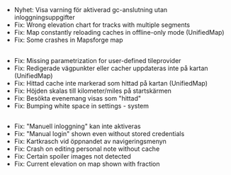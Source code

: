 ##
- Nyhet: Visa varning för aktiverad gc-anslutning utan inloggningsuppgifter
- Fix: Wrong elevation chart for tracks with multiple segments
- Fix: Map constantly reloading caches in offline-only mode (UnifiedMap)
- Fix: Some crashes in Mapsforge map

##
- Fix: Missing parametrization for user-defined tileprovider
- Fix: Redigerade vägpunkter eller cacher uppdateras inte på kartan (UnifiedMap)
- Fix: Hittad cache inte markerad som hittad på kartan (UnifiedMap)
- Fix: Höjden skalas till kilometer/miles på startskärmen
- Fix: Besökta evenemang visas som "hittad"
- Fix: Bumping white space in settings - system

##
- Fix: "Manuell inloggning" kan inte aktiveras
- Fix: "Manual login" shown even without stored credentials
- Fix: Kartkrasch vid öppnandet av navigeringsmenyn
- Fix: Crash on editing personal note without cache
- Fix: Certain spoiler images not detected
- Fix: Current elevation on map shown with fraction
